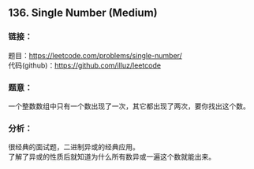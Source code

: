 ## 136. Single Number (Medium)

### **链接**：
题目：https://leetcode.com/problems/single-number/  
代码(github)：https://github.com/illuz/leetcode

### **题意**：

一个整数数组中只有一个数出现了一次，其它都出现了两次，要你找出这个数。

### **分析**：

很经典的面试题，二进制异或的经典应用。  
了解了异或的性质后就知道为什么所有数异或一遍这个数就能出来。  

